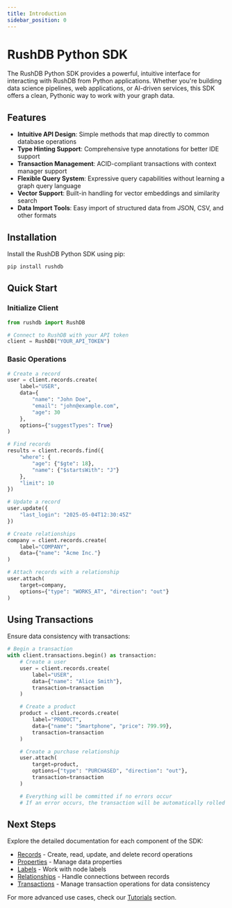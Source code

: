 ```yaml
---
title: Introduction
sidebar_position: 0
---
```


# RushDB Python SDK

The RushDB Python SDK provides a powerful, intuitive interface for interacting with RushDB from Python applications. Whether you're building data science pipelines, web applications, or AI-driven services, this SDK offers a clean, Pythonic way to work with your graph data.

## Features

- **Intuitive API Design**: Simple methods that map directly to common database operations
- **Type Hinting Support**: Comprehensive type annotations for better IDE support
- **Transaction Management**: ACID-compliant transactions with context manager support
- **Flexible Query System**: Expressive query capabilities without learning a graph query language
- **Vector Support**: Built-in handling for vector embeddings and similarity search
- **Data Import Tools**: Easy import of structured data from JSON, CSV, and other formats

## Installation

Install the RushDB Python SDK using pip:

```bash
pip install rushdb
```

## Quick Start

### Initialize Client

```python
from rushdb import RushDB

# Connect to RushDB with your API token
client = RushDB("YOUR_API_TOKEN")
```

### Basic Operations

```python
# Create a record
user = client.records.create(
    label="USER",
    data={
        "name": "John Doe",
        "email": "john@example.com",
        "age": 30
    },
    options={"suggestTypes": True}
)

# Find records
results = client.records.find({
    "where": {
        "age": {"$gte": 18},
        "name": {"$startsWith": "J"}
    },
    "limit": 10
})

# Update a record
user.update({
    "last_login": "2025-05-04T12:30:45Z"
})

# Create relationships
company = client.records.create(
    label="COMPANY",
    data={"name": "Acme Inc."}
)

# Attach records with a relationship
user.attach(
    target=company,
    options={"type": "WORKS_AT", "direction": "out"}
)
```

## Using Transactions

Ensure data consistency with transactions:

```python
# Begin a transaction
with client.transactions.begin() as transaction:
    # Create a user
    user = client.records.create(
        label="USER",
        data={"name": "Alice Smith"},
        transaction=transaction
    )

    # Create a product
    product = client.records.create(
        label="PRODUCT",
        data={"name": "Smartphone", "price": 799.99},
        transaction=transaction
    )

    # Create a purchase relationship
    user.attach(
        target=product,
        options={"type": "PURCHASED", "direction": "out"},
        transaction=transaction
    )

    # Everything will be committed if no errors occur
    # If an error occurs, the transaction will be automatically rolled back
```

## Next Steps

Explore the detailed documentation for each component of the SDK:

- [Records](./records/records.md) - Create, read, update, and delete record operations
- [Properties](./properties.md) - Manage data properties
- [Labels](./labels.md) - Work with node labels
- [Relationships](./relationships.md) - Handle connections between records
- [Transactions](./transactions.md) - Manage transaction operations for data consistency

For more advanced use cases, check our [Tutorials](../tutorials/reusable-search-query) section.
